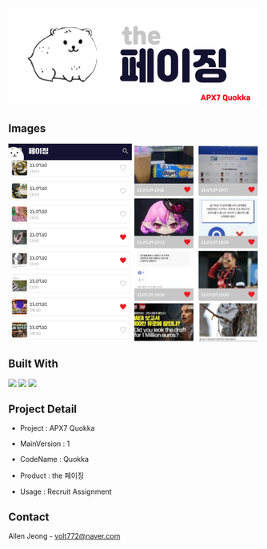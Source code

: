 
<!-- PROJECT LOGO -->
<br />
<div align="center">
    <img src="https://github.com/volt772/quokka/blob/main/introduce/project_thumbnail.png" alt="Logo">
 </div>


<!-- ABOUT THE PROJECT -->
## Images
<img src="https://github.com/volt772/quokka/blob/main/introduce/intro_app_1.png">


## Built With
<a href="https://developer.android.com/jetpack?hl=ko"><img src="https://img.shields.io/badge/Android-3DDC84?style=flat-square&logo=Android&logoColor=FFFFFF"/></a>
<a href="https://kotlinlang.org/"><img src="https://img.shields.io/badge/Kotlin-7F52FF?style=flat-square&logo=Kotlin&logoColor=FFFFFF"/></a>
<a href="https://developer.android.com/jetpack"><img src="https://img.shields.io/badge/jetpackcompose-4285F4?style=flat-square&logo=jetpackcompose&logoColor=FFFFFF"/></a>


<!-- CONTACT -->
## Project Detail

* Project : APX7 Quokka

* MainVersion : 1

* CodeName : Quokka

* Product : the 페이징

* Usage : Recruit Assignment




<!-- CONTACT -->
## Contact

Allen Jeong - volt772@naver.com
